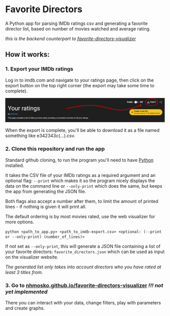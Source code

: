 # Favorite Directors
A Python app for parsing IMDb ratings csv and generating a favorite director list, based on number of movies watched and average rating.

_this is the backend counterpart to [favorite-directors-visualizer](https://github.com/nhmosko/favorite-directors-visualizer)_


## How it works:
### 1. Export your IMDb ratings
Log in to imdb.com and navigate to your ratings page, then click on the export button on the top right corner (the export may take some time to complete).

![imdb ratings page with circled export button](images/imdb-export.png)

When the export is complete, you'll be able to download it as a file named something like e342343c(...).csv.


### 2. Clone this repository and run the app
Standard github cloning, to run the program you'll need to have [Python](https://www.python.org/downloads/) installed.

It takes the CSV file of your IMDb ratings as a required argument and an optional flag: `--print` which makes it so the program nicely displays the data on the command line or `--only-print` which does the same, but keeps the app from generating the JSON file.

Both flags also accept a number after them, to limit the amount of printed lines - if nothing is given it will print all.

The default ordering is by most movies rated, use the web visualizer for more options.

```
python <path_to_app.py> <path_to_imdb-export.csv> <optional: (--print or --only-print) (number_of_lines)>
```

If not set as `--only-print`, this will generate a JSON file containing a list of your favorite directors: `favorite_directors.json` which can be used as input on the visualizer website.

_The generated list only takes into account directors who you have rated at least 3 titles from._

### 3. Go to [nhmosko.github.io/favorite-directors-visualizer](https://nhmosko.github.io/favorite-directors-visualizer) _!!! not yet implemented_
There you can interact with your data, change filters, play with parameters and create graphs.


